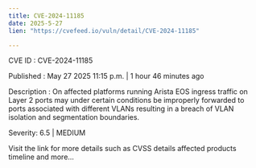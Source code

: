 ```yaml
---
title: CVE-2024-11185
date: 2025-5-27
lien: "https://cvefeed.io/vuln/detail/CVE-2024-11185"

---
```


CVE ID : CVE-2024-11185

Published :  May 27
2025
11:15 p.m. | 1 hour
46 minutes ago

Description : On affected platforms running Arista EOS
ingress traffic on Layer 2 ports may
under certain conditions
be improperly forwarded to ports associated with different VLANs
resulting in a breach of VLAN isolation and segmentation boundaries.

Severity: 6.5 | MEDIUM

Visit the link for more details
such as CVSS details
affected products
timeline
and more...
